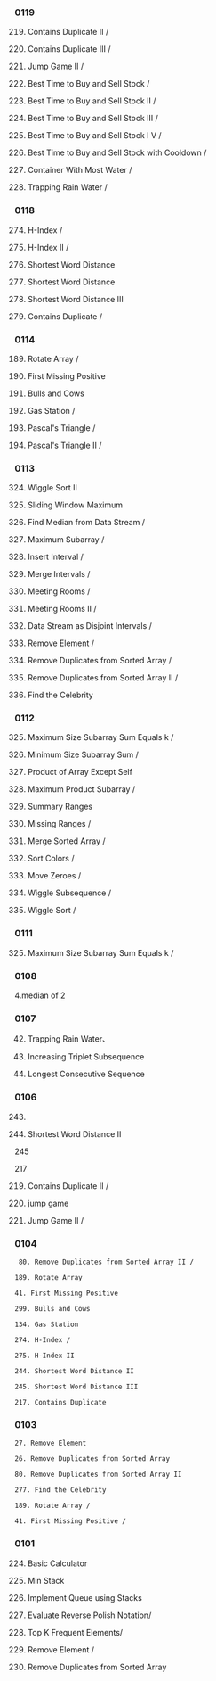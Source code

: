 
### 0119

219. Contains Duplicate II /

220. Contains Duplicate III / 

45. Jump Game II /  

121. Best Time to Buy and Sell Stock / 

122. Best Time to Buy and Sell Stock II    / 

 123. Best Time to Buy and Sell Stock III / 
 
188. Best Time to Buy and Sell Stock I V  / 

309. Best Time to Buy and Sell Stock with Cooldown /

11. Container With Most Water   / 

42. Trapping Rain Water /
 	

### 0118

274. H-Index /  

275. H-Index II  / 

243. Shortest Word Distance  

244. Shortest Word Distance 

245. Shortest Word Distance III  

217. Contains Duplicate / 
  
  
### 0114

189. Rotate Array /  

41. First Missing Positive

299. Bulls and Cows 

134. Gas Station / 
 
118. Pascal's Triangle /

119. Pascal's Triangle II / 

### 0113

324. Wiggle Sort II

239. Sliding Window Maximum 

295. Find Median from Data Stream /

53. Maximum Subarray / 

57. Insert Interval / 

56. Merge Intervals / 

252. Meeting Rooms / 

253. Meeting Rooms II / 

352. Data Stream as Disjoint Intervals / 

27. Remove Element / 



26. Remove Duplicates from Sorted Array /  

80. Remove Duplicates from Sorted Array II / 

277. Find the Celebrity 

### 0112

325. Maximum Size Subarray Sum Equals k /

209. Minimum Size Subarray Sum	/ 

238. Product of Array Except Self 

152. Maximum Product Subarray / 

228. Summary Ranges

163. Missing Ranges / 

88. Merge Sorted Array / 

75. Sort Colors / 

283. Move Zeroes / 

376. Wiggle Subsequence /

280. Wiggle Sort / 

### 0111

325. Maximum Size Subarray Sum Equals k /


### 0108
4.median of 2 

### 0107

42. Trapping Rain Water、

334. Increasing Triplet Subsequence 

128. Longest Consecutive Sequence 


### 0106

243.

244. Shortest Word Distance II 

245

217

219. Contains Duplicate II /

55. jump game

45. Jump Game II /

### 0104
	 80. Remove Duplicates from Sorted Array II / 
	 
	189. Rotate Array
	
	41. First Missing Positive 
	
	299. Bulls and Cows
	
	134. Gas Station 
	
	274. H-Index /
	
	275. H-Index II
	
	244. Shortest Word Distance II
	
	245. Shortest Word Distance III
	
	217. Contains Duplicate

### 0103

	27. Remove Element  
  
	26. Remove Duplicates from Sorted Array 
  
	80. Remove Duplicates from Sorted Array II 

	277. Find the Celebrity 
  
 	189. Rotate Array / 

 	41. First Missing Positive / 

### 0101

  224. Basic Calculator 

  155. Min Stack 

  232. Implement Queue using Stacks 

  150. Evaluate Reverse Polish Notation/ 

  347. Top K Frequent Elements/

  27. Remove Element / 

  26. Remove Duplicates from Sorted Array

